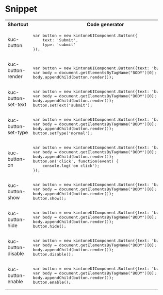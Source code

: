 # Snippet
<table>
<tr>
<th>Shortcut</th>
<th>Code generator</th>
<th>Description</th>
</tr>

<tr>
<td>kuc-button</td>
<td>
<pre>
var button = new kintoneUIComponent.Button({
    text: 'Submit',
    type: 'submit'
});
</pre>
</td>
<td>constructor of Button component </td>
</tr>

<tr>
<td>kuc-button-render</td>
<td>
<pre>	
var button = new kintoneUIComponent.Button({text: 'button'});
var body = document.getElementsByTagName("BODY")[0];
body.appendChild(button.render());
</pre>
</td>
<td>Get dom element of component.</td>
</tr>

<tr>
<td>kuc-button-set-text</td>
<td>
<pre>
var button = new kintoneUIComponent.Button({text: 'button'});
var body = document.getElementsByTagName("BODY")[0];
body.appendChild(button.render());
button.setText('submit');
</pre>
</td>
<td>Set displayed text in button.</td>
</tr>

<tr>
<td>kuc-button-set-type</td>
<td>
<pre>
var button = new kintoneUIComponent.Button({text: 'button'});
var body = document.getElementsByTagName("BODY")[0];
body.appendChild(button.render());
button.setType('normal');
</pre>
</td>
<td>Set the displayed type for button.</td>
</tr>

<tr>
<td>kuc-button-on</td>
<td>
<pre>
var button = new kintoneUIComponent.Button({text: 'button'});
var body = document.getElementsByTagName("BODY")[0];
body.appendChild(button.render());
button.on('click', function(event) {
    console.log('on click');
});
</pre>
</td>
<td>Register callback for click event</td>
</tr>

<tr>
<td>kuc-button-show</td>
<td>
<pre>
var button = new kintoneUIComponent.Button({text: 'button'});
var body = document.getElementsByTagName("BODY")[0];
body.appendChild(button.render());
button.show();
</pre>
</td>
<td>Display button.</td>
</tr>

<tr>
<td>kuc-button-hide</td>
<td>
<pre>
var button = new kintoneUIComponent.Button({text: 'button'});
var body = document.getElementsByTagName("BODY")[0];
body.appendChild(button.render());
button.hide();
</pre>
</td>
<td>Hide button.</td>
</tr>

<tr>
<td>kuc-button-disable</td>
<td>
<pre>
var button = new kintoneUIComponent.Button({text: 'button'});
var body = document.getElementsByTagName("BODY")[0];
body.appendChild(button.render());
button.disable();
</pre>
</td>
<td>Disable button.</td>
</tr>

<tr>
<td>kuc-button-enable</td>
<td>
<pre>
var button = new kintoneUIComponent.Button({text: 'button'});
var body = document.getElementsByTagName("BODY")[0];
body.appendChild(button.render());
button.enable();
</pre>
</td>
<td>Enable button.</td>
</tr>
</table>
